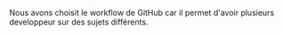 Nous avons choisit le workflow de GitHub car il permet d'avoir plusieurs developpeur sur des sujets différents.
